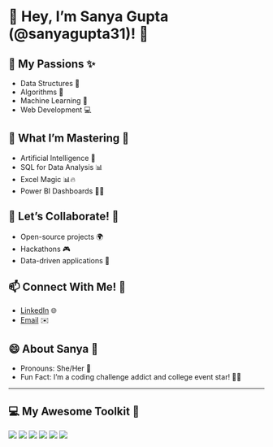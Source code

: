 # 🌟 Hey, I’m Sanya Gupta (@sanyagupta31)! 🚀

## 👀 My Passions ✨
- Data Structures 🎯
- Algorithms 🧠
- Machine Learning 🌈
- Web Development 💻

## 🌱 What I’m Mastering 🌱
- Artificial Intelligence 🤖
- SQL for Data Analysis 📊
- Excel Magic 📊🔥
- Power BI Dashboards 🎨🌟

## 💞️ Let’s Collaborate! 🤝
- Open-source projects 🌍
- Hackathons 🎮
- Data-driven applications 🚀

## 📫 Connect With Me! 📧
- [LinkedIn](https://www.linkedin.com/in/sanya-gupta-2466052a6/) 🌐
- [Email](sanya_2312res851@iitp.ac.in) ✉️

## 😄 About Sanya 🌺
- Pronouns: She/Her 👩
- Fun Fact: I’m a coding challenge addict and college event star! 🎉🎤

---

## 💻 My Awesome Toolkit 🌈
<p align="left">
  <img src="https://img.shields.io/badge/Python-3776AB?style=for-the-badge&logo=python&logoColor=white" />
  <img src="https://img.shields.io/badge/SQL-4479A1?style=for-the-badge&logo=mysql&logoColor=white" />
  <img src="https://img.shields.io/badge/Excel-217346?style=for-the-badge&logo=microsoft-excel&logoColor=white" />
  <img src="https://img.shields.io/badge/PowerBI-F2C811?style=for-the-badge&logo=powerbi&logoColor=white" />
  <img src="https://img.shields.io/badge/Web%20Development-20DB-005571?style=for-the-badge&logoColor=white" />
  <img src="https://img.shields.io/badge/Machine%20Learning-20DB-005571?style=for-the-badge&logoColor=white" />
</p>

